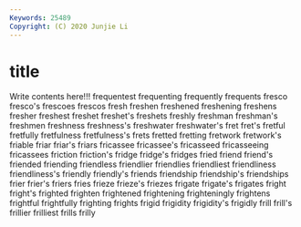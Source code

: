 ```yaml
---
Keywords: 25489
Copyright: (C) 2020 Junjie Li
---
```


# title

Write contents here!!!
frequentest 
frequenting 
frequently
frequents 
fresco 
fresco's 
frescoes 
frescos 
fresh 
freshen 
freshened 
freshening 
freshens
fresher 
freshest 
freshet 
freshet's 
freshets 
freshly 
freshman 
freshman's 
freshmen 
freshness
freshness's 
freshwater 
freshwater's 
fret 
fret's 
fretful 
fretfully 
fretfulness 
fretfulness's 
frets
fretted 
fretting 
fretwork 
fretwork's 
friable 
friar 
friar's 
friars 
fricassee 
fricassee's
fricasseed 
fricasseeing 
fricassees 
friction 
friction's 
fridge 
fridge's 
fridges 
fried 
friend
friend's 
friended 
friending 
friendless 
friendlier 
friendlies 
friendliest 
friendliness 
friendliness's 
friendly
friendly's 
friends 
friendship 
friendship's 
friendships 
frier 
frier's 
friers 
fries 
frieze
frieze's 
friezes 
frigate 
frigate's 
frigates 
fright 
fright's 
frighted 
frighten 
frightened
frightening 
frighteningly 
frightens 
frightful 
frightfully 
frighting 
frights 
frigid 
frigidity 
frigidity's
frigidly 
frill 
frill's 
frillier 
frilliest 
frills 
frilly 
